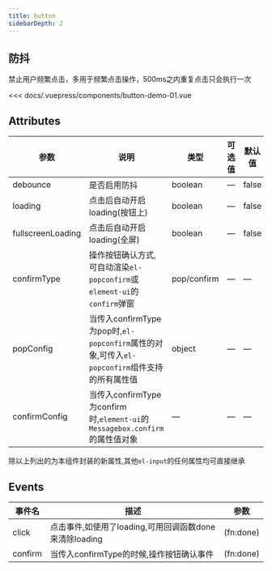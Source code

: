 ```yaml
---
title: button
sidebarDepth: 2
---
```


## 防抖

禁止用户频繁点击，多用于频繁点击操作，500ms之内重复点击只会执行一次

<demo-block>
<button-demo-01 slot="source"></button-demo-01>


<<< docs/.vuepress/components/button-demo-01.vue

</demo-block>



## Attributes

| 参数          | 说明            | 类型            | 可选值                 | 默认值   |
|-------------  |---------------- |---------------- |---------------------- |-------- |
| debounce    | 是否启用防抖 | boolean    | — | false |
| loading | 点击后自动开启loading(按钮上) | boolean | — | false |
| fullscreenLoading | 点击后自动开启loading(全屏) | boolean |       —       | false |
| confirmType | 操作按钮确认方式,可自动渲染`el-popconfirm`或`element-ui`的`confirm`弹窗 | pop/confirm | — | — |
| popConfig | 当传入confirmType为pop时,`el-popconfirm`属性的对象,可传入`el-popconfirm`组件支持的所有属性值           | object  | — | — |
| confirmConfig      | 当传入confirmType为confirm时,`element-ui`的`Messagebox.confirm`的属性值对象            | —  | — | —   |

除以上列出的为本组件封装的新属性,其他`el-input`的任何属性均可直接继承

## Events
| 事件名 | 描述 | 参数 |
|----| ----| ----|
| click | 点击事件,如使用了loading,可用回调函数done来清除loading  | (fn:done) |
| confirm | 当传入confirmType的时候,操作按钮确认事件  | (fn:done) |

